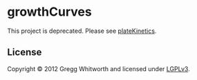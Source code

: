 # growthCurves

This project is deprecated.  Please see [plateKinetics](https://github.com/whitwort/plateKinetics).

## License

Copyright © 2012 Gregg Whitworth and licensed under [LGPLv3](http://www.gnu.org/copyleft/lesser.html).
